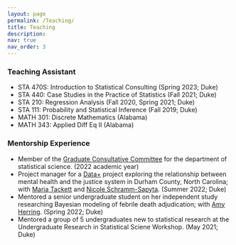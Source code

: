 ```yaml
---
layout: page
permalink: /Teaching/
title: Teaching
description: 
nav: true
nav_order: 3
---
```


<h3> Teaching Assistant </h3>

- STA 470S: Introduction to Statistical Consulting (Spring 2023; Duke)
- STA 440: Case Studies in the Practice of Statistics (Fall 2021; Duke)
- STA 210: Regression Analysis (Fall 2020, Spring 2021; Duke)
- STA 111: Probability and Statistical Inference (Fall 2019; Duke)
- MATH 301: Discrete Mathematics (Alabama)
- MATH 343: Applied Diff Eq II (Alabama)


<h3> Mentorship Experience </h3>

- Member of the [Graduate Consultative Committee](https://stat.duke.edu/about/gcc) for the department of statistical science. (2022 academic year)
- Project manager for a [Data+](https://bigdata.duke.edu/data) project exploring the relationship between mental health and the justice system in Durham County, North Carolina; with [Maria Tackett](https://maria-tackett.netlify.app/) and [Nicole Schramm-Sapyta](https://scholars.duke.edu/person/nicole.schrammsapyta). (Summer 2022; Duke)
- Mentored a senior undergraduate student on her independent study researching Bayesian modeling of febrile death adjudication; with [Amy Herring](https://scholars.duke.edu/person/Amy.Herring).  (Spring 2022; Duke)
- Mentored a group of 5 undergraduates new to statistical research at the Undergraduate Research in Statistical Sciene Workshop. (May 2021; Duke)